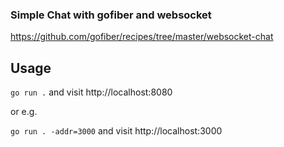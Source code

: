 ### Simple Chat with gofiber and websocket

https://github.com/gofiber/recipes/tree/master/websocket-chat

## Usage

`go run .` and visit http://localhost:8080

or e.g.

`go run . -addr=3000` and visit http://localhost:3000